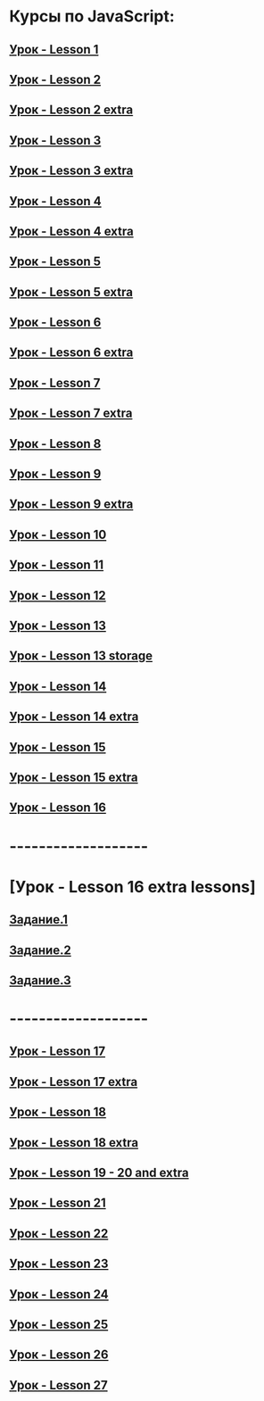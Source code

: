 # Курсы по JavaScript:

## [Урок - Lesson 1](https://github.com/Igromant/Practice/tree/lesson01)

## [Урок - Lesson 2](https://github.com/Igromant/Practice/tree/lesson02)

## [Урок - Lesson 2 extra](https://github.com/Igromant/Practice/tree/lesson02.ex)

## [Урок - Lesson 3](https://github.com/Igromant/Practice/tree/lesson03)

## [Урок - Lesson 3 extra](https://github.com/Igromant/Practice/tree/lesson03.ex)

## [Урок - Lesson 4](https://github.com/Igromant/Practice/tree/lesson04)

## [Урок - Lesson 4 extra](https://github.com/Igromant/Practice/tree/lesson04.ex)

## [Урок - Lesson 5](https://github.com/Igromant/Practice/tree/lesson05)

## [Урок - Lesson 5 extra](https://github.com/Igromant/Practice/tree/lesson05.ex2)

## [Урок - Lesson 6](https://github.com/Igromant/Practice/tree/lesson06)

## [Урок - Lesson 6 extra](https://github.com/Igromant/Practice/tree/lesson06.ex)

## [Урок - Lesson 7](https://github.com/Igromant/Practice/tree/lesson07)

## [Урок - Lesson 7 extra](https://github.com/Igromant/Practice/tree/lesson07.ex)

## [Урок - Lesson 8](https://github.com/Igromant/Practice/tree/lesson08)

## [Урок - Lesson 9](https://github.com/Igromant/Practice/tree/lesson09)

## [Урок - Lesson 9 extra](https://github.com/Igromant/Practice/tree/lesson09.ex)

## [Урок - Lesson 10](https://github.com/Igromant/Practice/tree/lesson10)

## [Урок - Lesson 11](https://github.com/Igromant/Practice/tree/lesson11)

## [Урок - Lesson 12](https://github.com/Igromant/Practice/tree/lesson12)

## [Урок - Lesson 13](https://github.com/Igromant/Practice/tree/lesson13)

## [Урок - Lesson 13 storage](https://github.com/Igromant/Practice/tree/lesson13-storage)

## [Урок - Lesson 14](https://github.com/Igromant/Practice/tree/lesson14)

## [Урок - Lesson 14 extra](https://github.com/Igromant/Practice/tree/lesson14.ex)

## [Урок - Lesson 15](https://github.com/Igromant/Practice/tree/lesson15)

## [Урок - Lesson 15 extra](https://github.com/Igromant/Practice/tree/lesson15.ex)

## [Урок - Lesson 16](https://github.com/Igromant/Practice/tree/lesson16)

# -------------------

# [Урок - Lesson 16 extra lessons]
## [Задание.1](https://codepen.io/igromant/pen/oNoLeVd)
## [Задание.2](https://codepen.io/igromant/pen/OJObqMV)
## [Задание.3](https://codepen.io/igromant/pen/YzENaXd)

# -------------------

## [Урок - Lesson 17](https://github.com/Igromant/Practice/tree/lesson17)

## [Урок - Lesson 17 extra](https://github.com/Igromant/Practice/tree/lesson17.1)

## [Урок - Lesson 18](https://github.com/Igromant/Practice/tree/lesson18)

## [Урок - Lesson 18 extra](https://github.com/Igromant/Practice/tree/lesson18.ex)

## [Урок - Lesson 19 - 20 and extra](https://github.com/Igromant/Practice/tree/lesson19-20)

## [Урок - Lesson 21](https://github.com/Igromant/Practice/tree/lesson21)

## [Урок - Lesson 22](https://github.com/Igromant/Practice/tree/lesson22)

## [Урок - Lesson 23](https://github.com/Igromant/Practice/tree/lesson23)

## [Урок - Lesson 24](https://github.com/Igromant/Practice/tree/lesson24)

## [Урок - Lesson 25](https://github.com/Igromant/Practice/tree/lesson25)

## [Урок - Lesson 26](https://github.com/Igromant/Practice/tree/lesson26)

## [Урок - Lesson 27](https://github.com/Igromant/Practice/tree/lesson27)

